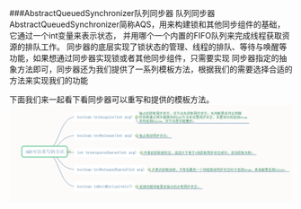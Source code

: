 ###AbstractQueuedSynchronizer队列同步器
队列同步器AbstractQueuedSynchronizer简称AQS，用来构建锁和其他同步组件的基础，它通过一个int变量来表示状态，
并用哪个一个内置的FIFO队列来完成线程获取资源的排队工作。
同步器的底层实现了锁状态的管理、线程的排队、等待与唤醒等功能，如果想通过同步器实现锁或者其他同步组件，只需要实现
同步器指定的抽象方法即可，同步器还为我们提供了一系列模板方法，根据我们的需要选择合适的方法来实现我们的功能

下面我们来一起看下看同步器可以重写和提供的模板方法。
![AQS可重写方法](https://github.com/sunwnehongl/LearningSummary/blob/master/image/concurrent/AQS%E5%8F%AF%E9%87%8D%E5%86%99%E6%96%B9%E6%B3%95.png "AQS可重写方法")
